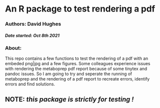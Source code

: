 # An R package to test rendering a pdf
### Authors: David Hughes 
##### Date started: Oct 8th 2021

### About:

This repo contains a few functions to test the rendering of a pdf with an embeded png|jpg and a few figures. Some colleagues experience issues with rendering the metaboprep pdf report because of some tinytex and pandoc issues. So I am going to try and seperate the running of metaboprep and the rendering of a pdf report to recreate errors, identify errors and find solutions. 


## NOTE: *this package is strictly for testing !*